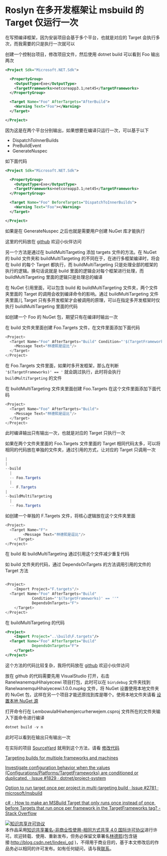 # Roslyn 在多开发框架让 msbuild 的 Target 仅运行一次

在写预编译框架，因为安装项目会基于多个平台，也就是对应的 Target 会执行多次，而我需要的只是执行一次就可以

<!--more-->
<!-- CreateTime:2020/1/1 16:09:47 -->

<!-- csdn -->
<!-- 标签：Roslyn,MSBuild,编译器 -->

创建一个控制台项目，修改项目文件，然后使用 dotnet build 可以看到 Foo 输出两次

```xml
<Project Sdk="Microsoft.NET.Sdk">

  <PropertyGroup>
    <OutputType>Exe</OutputType>
    <TargetFrameworks>netcoreapp3.1;net45</TargetFrameworks>
  </PropertyGroup>

  <Target Name="Foo" AfterTargets="AfterBuild">
  	<Warning Text="Foo"></Warning>
  </Target>

</Project>

```

因为这是在两个平台分别输出，如果想要在编译只运行一次，可以基于以下

- DispatchToInnerBuilds
- PreBuildEvent
- GenerateNuspec

如下面代码

```xml
<Project Sdk="Microsoft.NET.Sdk">

  <PropertyGroup>
    <OutputType>Exe</OutputType>
    <TargetFrameworks>netcoreapp3.1;net45</TargetFrameworks>
  </PropertyGroup>

  <Target Name="Foo" BeforeTargets="DispatchToInnerBuilds">
  	<Warning Text="Foo"></Warning>
  </Target>

</Project>

```

如果是在 GenerateNuspec 之后也就是需要用户创建 NuGet 库才能执行

这里的代码放在 [github](https://github.com/lindexi/lindexi_gd/tree/7cd82e0726d1f0ca65011a1ad9ddd2f239fe43a3/WhibafagiLelfaihohe) 欢迎小伙伴访问

另一个方法是通过在 buildMultiTargeting 添加 targets 文件的方法。在 NuGet 的 build 文件夹和 buildMultiTargeting 的不同在于，在进行多框架编译时，将会在 build 的每个 Target 都执行，而 buildMultiTargeting 只是处理全部的框架的执行的逻辑。换句话说就是 build 里面的逻辑会对每个框架进行处理，而 buildMultiTargeting 里面的逻辑只是处理总的编译

在 NuGet 引用里面，可以包含 build 和 buildMultiTargeting 文件夹，两个文件夹里面的 Target 的调用会收到编译命令的影响。通过 buildMultiTargeting 文件夹里面儿 Target 只有多开发框架才会被调用的原理，可以在指定多开发框架时仅执行 buildMultiTargeting 里面的代码

如创建一个 Foo 的 NuGet 包，期望只有在编译时输出一次

在 build 文件夹里面创建 Foo.Targets 文件，在文件里面添加下面代码

```csharp
<Project>
  <Target Name="Foo" AfterTargets="Build" Condition="'$(TargetFrameworks)' == ''">
    <Message Text="林德熙是逗比"/>
  </Target>
</Project>
```

在 Foo.Targets 文件里面，如果时多开发框架，那么在判断 `'$(TargetFrameworks)' == '` 就会跳过执行，此时将会执行 `buildMultiTargeting` 的文件

在 buildMultiTargeting 文件夹里面创建 Foo.Targets 在这个文件里面添加下面代码

```csharp
<Project>
  <Target Name="Foo" AfterTargets="Build">
    <Message Text="林德熙是逗比"/>
  </Target>
</Project>
```

此时编译输出只有输出一次，也就是对应的 Target 只执行一次

如果在两个文件夹里面的 Foo.Targets 文件里面的 Target 相同代码太多，可以将相同的代码放在单独的文件夹，通过引用的方式，让对应的 Target 只调用一次

```csharp
|
|
--build
  |
  -- Foo.Targets
  |
  -- F.Targets
|
--buildMultiTargeting
  |
  -- Foo.Targets
```

如创建一个单独的 F.Targets 文件，将核心逻辑放在这个文件夹里面

```csharp
<Project>
  <Target Name="F">
        <Message Text="林德熙是逗比"/>
    </Target>
</Project>
```

在 build 和 buildMultiTargeting 通过引用这个文件减少重复代码

如 build 文件夹的代码，通过 DependsOnTargets 的方法调用引用的文件的 Target 方法

```csharp

<Project>
    <Import Project="F.targets"/>
  <Target Name="Foo" AfterTargets="Build"
            Condition="'$(TargetFrameworks)' == ''"
            DependsOnTargets="F">
    </Target>
</Project>
```

在 buildMultiTargeting 的代码

```xml
<Project>
    <Import Project="..\build\F.targets"/>
  <Target Name="Foo" AfterTargets="Build"
            DependsOnTargets="F">
    </Target>
</Project>
```

这个方法的代码比较复杂，我将代码放在 [github](https://github.com/lindexi/lindexi_gd/tree/66ff7789cbbf7afe23b240708404a784a43b2eb6/WhibafagiLelfaihohe) 欢迎小伙伴访问

放在 github 的代码需要先用 VisualStudio 打开，右击 RanelwanemquHihaiyecewi 项目打包，此时可以在 `bin\debug` 文件夹找到 RanelwanemquHihaiyecewi.1.0.0.nupkg 文件，将 NuGet 设置使用本地文件夹的 NuGet 包，这样在另一个项目才能还原找到库是哪个。使用本地文件夹请看 [设置本地 NuGet 源](https://docs.microsoft.com/zh-cn/nuget/hosting-packages/local-feeds)

打开命令行在 LembowulalHiwhemjercurherwejem.csproj 文件所在的文件夹输入下面命令进行编译

```csharp
dotnet build -v n
```

此时可以看到在输出只有输出一次

在实际的项目 [SourceYard](https://github.com/dotnet-campus/SourceYard) 就用到这个方法，请看 [修改代码](https://github.com/dotnet-campus/SourceYard/pull/61)

[Targeting builds for multiple frameworks and machines](https://dev.to/davidwengier/targeting-builds-for-multiple-frameworks-and-machines-5h22 )

[Investigate configuration behavior when the values (Configurations/Platforms/TargetFrameworks) are conditioned or duplicated. · Issue #1829 · dotnet/project-system](https://github.com/dotnet/project-system/issues/1829 )

[Option to run target once per project in multi-targeting build · Issue #2781 · microsoft/msbuild](https://github.com/Microsoft/msbuild/issues/2781 )

[c# - How to make an MSBuild Target that only runs once instead of once, before Targets that run once per framework in the TargetFrameworks tag? - Stack Overflow](https://stackoverflow.com/questions/46675782/how-to-make-an-msbuild-target-that-only-runs-once-instead-of-once-before-target )

<a rel="license" href="http://creativecommons.org/licenses/by-nc-sa/4.0/"><img alt="知识共享许可协议" style="border-width:0" src="https://licensebuttons.net/l/by-nc-sa/4.0/88x31.png" /></a><br />本作品采用<a rel="license" href="http://creativecommons.org/licenses/by-nc-sa/4.0/">知识共享署名-非商业性使用-相同方式共享 4.0 国际许可协议</a>进行许可。欢迎转载、使用、重新发布，但务必保留文章署名[林德熙](http://blog.csdn.net/lindexi_gd)(包含链接:http://blog.csdn.net/lindexi_gd )，不得用于商业目的，基于本文修改后的作品务必以相同的许可发布。如有任何疑问，请与我[联系](mailto:lindexi_gd@163.com)。
